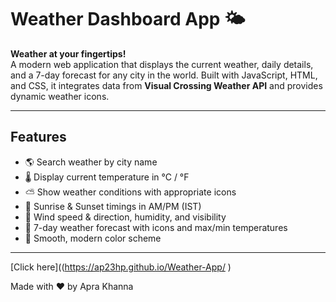 # Weather Dashboard App 🌤️

**Weather at your fingertips!**  
A modern web application that displays the current weather, daily details, and a 7-day forecast for any city in the world. 
Built with JavaScript, HTML, and CSS, it integrates data from **Visual Crossing Weather API** and provides dynamic weather icons.

---

## Features

- 🌎 Search weather by city name  
- 🌡️ Display current temperature in °C / °F  
- ⛅ Show weather conditions with appropriate icons  
- 🌅 Sunrise & Sunset timings in AM/PM (IST)  
- 💨 Wind speed & direction, humidity, and visibility  
- 📅 7-day weather forecast with icons and max/min temperatures  
- 🎨 Smooth, modern color scheme  

---
[Click here]((https://ap23hp.github.io/Weather-App/
)


Made with ❤️ by Apra Khanna
